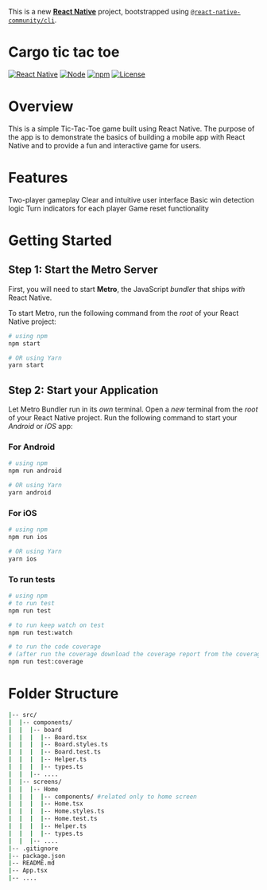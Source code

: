 This is a new [**React Native**](https://reactnative.dev) project, bootstrapped using [`@react-native-community/cli`](https://github.com/react-native-community/cli).

# Cargo tic tac toe

[![React Native](https://img.shields.io/badge/React%20Native-v0.73.0-blue.svg)](https://facebook.github.io/react-native/)
[![Node](https://img.shields.io/badge/Node-v18.18.0-green.svg)](https://nodejs.org/)
[![npm](https://img.shields.io/badge/npm-v10.1.0-red.svg)](https://www.npmjs.com/)
[![License](https://img.shields.io/badge/license-MIT-green.svg)](LICENSE)

# Overview

This is a simple Tic-Tac-Toe game built using React Native. The purpose of the app is to demonstrate the basics of building a mobile app with React Native and to provide a fun and interactive game for users.

# Features

Two-player gameplay
Clear and intuitive user interface
Basic win detection logic
Turn indicators for each player
Game reset functionality

# Getting Started

## Step 1: Start the Metro Server

First, you will need to start **Metro**, the JavaScript _bundler_ that ships _with_ React Native.

To start Metro, run the following command from the _root_ of your React Native project:

```bash
# using npm
npm start

# OR using Yarn
yarn start
```

## Step 2: Start your Application

Let Metro Bundler run in its _own_ terminal. Open a _new_ terminal from the _root_ of your React Native project. Run the following command to start your _Android_ or _iOS_ app:

### For Android

```bash
# using npm
npm run android

# OR using Yarn
yarn android
```

### For iOS

```bash
# using npm
npm run ios

# OR using Yarn
yarn ios
```

### To run tests

```bash
# using npm
# to run test
npm run test

# to run keep watch on test
npm run test:watch

# to run the code coverage
# (after run the coverage download the coverage report from the coverage folder)
npm run test:coverage
```

# Folder Structure

```bash
|-- src/
|  |-- components/
|  |  |-- board
|  |  |  |-- Board.tsx
|  |  |  |-- Board.styles.ts
|  |  |  |-- Board.test.ts
|  |  |  |-- Helper.ts
|  |  |  |-- types.ts
|  |  |-- ....
|  |-- screens/
|  |  |-- Home
|  |  |  |-- components/ #related only to home screen
|  |  |  |-- Home.tsx
|  |  |  |-- Home.styles.ts
|  |  |  |-- Home.test.ts
|  |  |  |-- Helper.ts
|  |  |  |-- types.ts
|  |  |-- ....
|-- .gitignore
|-- package.json
|-- README.md
|-- App.tsx
|-- ....
```
